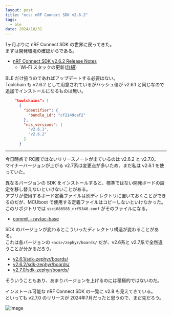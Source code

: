 ```yaml
---
layout: post
title: "ncs: nRF Connect SDK v2.6.2"
tags:
  - ble
date: 2024/10/31
---
```


1ヶ月ぶりに nRF Connect SDK の世界に戻ってきた。  
まずは開発環境の確認からである。

* [nRF Connect SDK v2.6.2 Release Notes](https://docs.nordicsemi.com/bundle/ncs-latest/page/nrf/releases_and_maturity/releases/release-notes-2.6.2.html)
  * Wi-Fi スタックの更新([詳細](https://docs.nordicsemi.com/bundle/ncs-latest/page/nrf/releases_and_maturity/releases/release-notes-2.6.2.html#ncs-release-notes-262-changelog))

BLE だけ扱うのであればアップデートする必要はない。  
Toolchain も v2.6.2 として用意されているがハッシュ値が v2.6.1 と同じなので追加でインストールになるものは無い。

```json
    "toolchains": [
      {
        "identifier": {
          "bundle_id": "cf2149caf2"
        },
        "ncs_versions": [
          "v2.6.1",
          "v2.6.2"
        ]
      }
```

----

今日時点で RC版ではないリリースノートが出ているのは v2.6.2 と v2.7.0。  
マイナーバージョンが上がる v2.7系は変更点が多いため、まだ私は v2.6.1 を使っていた。

異なるバージョンの SDK をインストールすると、標準ではない開発ボードの設定を移し替えないといけないことがある。  
アプリが使用するボード定義ファイルは別ディレクトリに置いておくことができるのだが、MCUboot で使用する定義ファイルはコピーしないといけなかった。  
このリポジトリでは `ssci086585_nrf5340.conf` がそのファイルになる。

* [commit - raytac-base](https://github.com/hirokuma/ncs-custom-board/tree/1bb1131f67296a47e47762ee81978598632d9dfd)

SDK のバージョンが変わるとこういったディレクトリ構造が変わることがある。  
これは各バージョンの `<ncs>/zephyr/boards/` だが、v2.6系と v2.7系で全然違うことが分かるだろう。

* [v2.6.1/sdk-zephyr/boards/](https://github.com/nrfconnect/sdk-zephyr/tree/v3.5.99-ncs1-1/boards)
* [v2.6.2/sdk-zephyr/boards/](https://github.com/nrfconnect/sdk-zephyr/tree/4040aa0bf581206dd68beb0758b39096342ee7e0/boards)
* [v2.7.0/sdk-zephyr/boards/](https://github.com/nrfconnect/sdk-zephyr/tree/100befc70c74f7ec83dd8ac3171ee18eeddb4dbd/boards)

そういうこともあり、あまりバージョンを上げるのには積極的ではないのだ。

インストール可能な nRF Connect SDK の一覧に v2.8 も見えてきている。  
といっても v2.7.0 のリリースが 2024年7月だったと思うので、まだ先だろう。

![image](20241031a-1.png)
